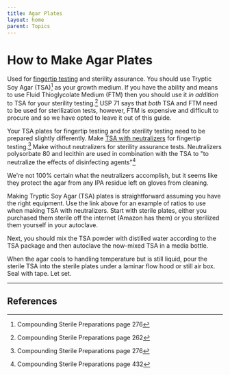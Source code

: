 ```yaml
---
title: Agar Plates
layout: home
parent: Topics
---
```


# How to Make Agar Plates

Used for [fingertip testing] and sterility assurance. You should use Tryptic Soy Agar (TSA)[^1] as your growth medium. If you have the ability and means to use Fluid Thioglycolate Medium (FTM) then you should use it _in addition_ to TSA for your sterility testing.[^2] USP 71 says that _both_ TSA and FTM need to be used for sterilization tests, however, FTM is expensive and difficult to procure and so we have opted to leave it out of this guide.

Your TSA plates for fingertip testing and for sterility testing need to be prepared slightly differently. Make [TSA with neutralizers] for fingertip testing.[^1] Make without neutralizers for sterility assurance tests. Neutralizers polysorbate 80 and lecithin are used in combination with the TSA to "to neutralize the effects of disinfecting agents"[^3]

We're not 100% certain what the neutralizers accomplish, but it seems like they protect the agar from any IPA residue left on gloves from cleaning.

Making Tryptic Soy Agar (TSA) plates is straightforward assuming you have the right equipment. Use the link above for an example of ratios to use when making TSA with neutralizers. Start with sterile plates, either you purchased them sterile off the internet (Amazon has them) or you sterilized them yourself in your autoclave.

Next, you should mix the TSA powder with distilled water according to the TSA package and then autoclave the now-mixed TSA in a media bottle.

When the agar cools to handling temperature but is still liquid, pour the sterile TSA into the sterile plates under a laminar flow hood or still air box. Seal with tape. Let set.

---

## References

[^1]: Compounding Sterile Preparations page 276
[^2]: Compounding Sterile Preparations page 262
[^3]: Compounding Sterile Preparations page 432

[fingertip testing]: /topics/fingertip_testing
[TSA with neutralizers]: https://assets.fishersci.com/TFS-Assets/LSG/manuals/IFU119841.pdf
